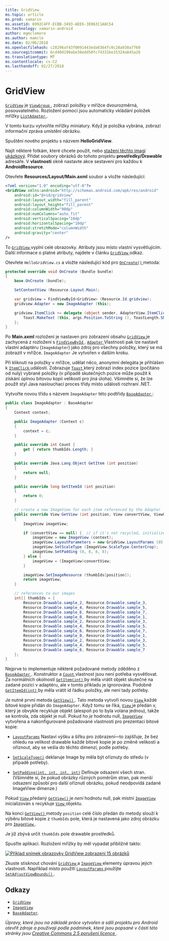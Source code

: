 ```yaml
---
title: GridView
ms.topic: article
ms.prod: xamarin
ms.assetid: 6992C4FF-ECBB-3493-AEE6-3E063C1A8C54
ms.technology: xamarin-android
author: mgmclemore
ms.author: mamcle
ms.date: 02/06/2018
ms.openlocfilehash: c28296af43f0091443eda0364fc0c28a938a7760
ms.sourcegitcommit: 6cd40d190abe38edd50fc74331be15324a845a28
ms.translationtype: MT
ms.contentlocale: cs-CZ
ms.lasthandoff: 02/27/2018
---
```

# <a name="gridview"></a>GridView

[`GridView`](https://developer.xamarin.com/api/type/Android.Widget.GridView/) je [ `ViewGroup` ](https://developer.xamarin.com/api/type/Android.Views.ViewGroup/) , zobrazí položky v mřížce dvourozměrná, posouvatelného. Rozložení pomocí jsou automaticky vkládání položek mřížky [ `ListAdapter` ](https://developer.xamarin.com/api/property/Android.App.ListActivity.ListAdapter/).

V tomto kurzu vytvoříte mřížky miniatury. Když je položka vybrána, zobrazí informační zpráva umístění obrázku.

Spuštění nového projektu s názvem **HelloGridView**.

Najít některé fotkám, které chcete použít, nebo [stažení těchto imagí ukázkový](http://developer.android.com/shareables/sample_images.zip). Přidat soubory obrázků do tohoto projektu **prostředky/Drawable** adresáře. V **vlastnosti** okně nastavte akce sestavení pro každou k **AndroidResource**.

Otevřete **Resources/Layout/Main.axml** soubor a vložte následující:

```xml
<?xml version="1.0" encoding="utf-8"?>
<GridView xmlns:android="http://schemas.android.com/apk/res/android"
    android:id="@+id/gridview"
    android:layout_width="fill_parent"
    android:layout_height="fill_parent"
    android:columnWidth="90dp"
    android:numColumns="auto_fit"
    android:verticalSpacing="10dp"
    android:horizontalSpacing="10dp"
    android:stretchMode="columnWidth"
    android:gravity="center"
/>
```

To [ `GridView` ](https://developer.xamarin.com/api/type/Android.Widget.GridView/) vyplní celé obrazovky. Atributy jsou místo vlastní vysvětlujícím. Další informace o platné atributy, najdete v článku [ `GridView` ](https://developer.xamarin.com/api/type/Android.Widget.GridView/) odkaz.

Otevřete `HelloGridView.cs` a vložte následující kód pro [ `OnCreate()` ](https://developer.xamarin.com/api/member/Android.App.Activity.OnCreate/p/Android.OS.Bundle/) metoda:

```csharp
protected override void OnCreate (Bundle bundle)
{
    base.OnCreate (bundle);

    SetContentView (Resource.Layout.Main);

    var gridview = FindViewById<GridView> (Resource.Id.gridview);
    gridview.Adapter = new ImageAdapter (this);

    gridview.ItemClick += delegate (object sender, AdapterView.ItemClickEventArgs args) {
        Toast.MakeText (this, args.Position.ToString (), ToastLength.Short).Show ();
    };
}
```

Po **Main.axml** rozložení je nastaven pro zobrazení obsahu [ `GridView` ](https://developer.xamarin.com/api/type/Android.Widget.GridView/) je zachycená z rozložení s [ `FindViewById` ](https://developer.xamarin.com/api/member/Android.App.Activity.FindViewById/). [ `Adapter` ](https://developer.xamarin.com/api/property/Android.Widget.AdapterView.RawAdapter/) Vlastnosti pak lze nastavit vlastní adaptéru (`ImageAdapter`) jako zdroj pro všechny položky, který se má zobrazit v mřížce. `ImageAdapter` Je vytvořen v dalším kroku.

Při kliknutí na položky v mřížce, udělat něco, anonymní delegáta je přihlášen k [ `ItemClick` ](https://developer.xamarin.com/api/event/Android.Widget.AdapterView.ItemClick/) událostí.
Zobrazuje [ `Toast` ](https://developer.xamarin.com/api/type/Android.Widget.Toast/) který zobrazí index pozice (počítáno od nuly) vybrané položky (v případě skutečných pozice může použít k získání úplnou bitovou kopii velikostí pro jiná úloha). Všimněte si, že lze použít styl Java naslouchací proces třídy místo události rozhraní .NET.

Vytvořte novou třídu s názvem `ImageAdapter` této podtřídy [ `BaseAdapter` ](https://developer.xamarin.com/api/type/Android.Widget.BaseAdapter/):

```csharp
public class ImageAdapter : BaseAdapter
{
    Context context;

    public ImageAdapter (Context c)
    {
        context = c;
    }

    public override int Count {
        get { return thumbIds.Length; }
    }

    public override Java.Lang.Object GetItem (int position)
    {
        return null;
    }

    public override long GetItemId (int position)
    {
        return 0;
    }

    // create a new ImageView for each item referenced by the Adapter
    public override View GetView (int position, View convertView, ViewGroup parent)
    {
        ImageView imageView;

        if (convertView == null) {  // if it's not recycled, initialize some attributes
            imageView = new ImageView (context);
            imageView.LayoutParameters = new GridView.LayoutParams (85, 85);
            imageView.SetScaleType (ImageView.ScaleType.CenterCrop);
            imageView.SetPadding (8, 8, 8, 8);
        } else {
            imageView = (ImageView)convertView;
        }

        imageView.SetImageResource (thumbIds[position]);
        return imageView;
    }

    // references to our images
    int[] thumbIds = {
        Resource.Drawable.sample_2, Resource.Drawable.sample_3,
        Resource.Drawable.sample_4, Resource.Drawable.sample_5,
        Resource.Drawable.sample_6, Resource.Drawable.sample_7,
        Resource.Drawable.sample_0, Resource.Drawable.sample_1,
        Resource.Drawable.sample_2, Resource.Drawable.sample_3,
        Resource.Drawable.sample_4, Resource.Drawable.sample_5,
        Resource.Drawable.sample_6, Resource.Drawable.sample_7,
        Resource.Drawable.sample_0, Resource.Drawable.sample_1,
        Resource.Drawable.sample_2, Resource.Drawable.sample_3,
        Resource.Drawable.sample_4, Resource.Drawable.sample_5,
        Resource.Drawable.sample_6, Resource.Drawable.sample_7
    };
}
```

Nejprve to implementuje některé požadované metody zděděno z [ `BaseAdapter` ](https://developer.xamarin.com/api/type/Android.Widget.BaseAdapter/). Konstruktor a [ `Count` ](https://developer.xamarin.com/api/property/Android.Widget.BaseAdapter.Count/) vlastnost jsou není potřeba vysvětlovat. Za normálních okolností [ `GetItem(int)` ](https://developer.xamarin.com/api/member/Android.Widget.BaseAdapter.GetItem/) by měla vrátit objekt skutečné na zadané pozici v adaptéru, ale v tomto příkladu je ignorována. Podobně [ `GetItemId(int)` ](https://developer.xamarin.com/api/member/Android.Widget.BaseAdapter.GetItemId/) by měla vrátit id řádku položky, ale není tady potřeby.

Je nutné první metoda [ `GetView()` ](https://developer.xamarin.com/api/member/Android.Widget.BaseAdapter.GetView/).
Tato metoda vytvoří novou [ `View` ](https://developer.xamarin.com/api/type/Android.Views.View/) každé bitové kopie přidán do `ImageAdapter`. Když tomu se říká, [ `View` ](https://developer.xamarin.com/api/type/Android.Views.View/) je předán v, který je obvykle recykluje objekt (alespoň po to byla volána jednou), takže se kontrola, zda objekt je null. Pokud ho *je* hodnotu null, [ `ImageView` ](https://developer.xamarin.com/api/type/Android.Widget.ImageView/) vytvořena a nakonfigurované požadované vlastnosti pro prezentaci bitové kopie:

- [`LayoutParams`](https://developer.xamarin.com/api/property/Android.Views.View.LayoutParameters/) Nastaví výšku a šířku pro zobrazení&mdash;to zajišťuje, že bez ohledu na velikost drawable každé bitové kopie je po změně velikosti a oříznout, aby se vešla do těchto dimenzí, podle potřeby.

- [`SetScaleType()`](https://developer.xamarin.com/api/member/Android.Widget.ImageView.SetScaleType/) deklaruje Image by měla být oříznuty do středu (v případě potřeby).

- [`SetPadding(int, int, int, int)`](https://developer.xamarin.com/api/member/Android.Views.View.SetPadding/) Definuje odsazení všech stran. (Všimněte si, že pokud obrázky různých poměrům stran, pak menší odsazení způsobí pro další oříznutí obrázku, pokud neodpovídá zadané ImageView dimenze.)

Pokud [ `View` ](https://developer.xamarin.com/api/type/Android.Views.View/) předaný [ `GetView()` ](https://developer.xamarin.com/api/member/Android.Widget.BaseAdapter.GetView/) je *není* hodnotu null, pak místní [ `ImageView` ](https://developer.xamarin.com/api/type/Android.Widget.ImageView/) inicializován s recykluje [ `View` ](https://developer.xamarin.com/api/type/Android.Views.View/) objektu.

Na konci [ `GetView()` ](https://developer.xamarin.com/api/member/Android.Widget.BaseAdapter.GetView/) metody `position` celé číslo předán do metody slouží k výběru bitové kopie z `thumbIds` pole, která je nastavená jako zdroj obrázku pro [ `ImageView` ](https://developer.xamarin.com/api/type/Android.Widget.ImageView/).

Je již zbývá určit `thumbIds` pole drawable prostředků.

Spusťte aplikaci. Rozložení mřížky by měl vypadat přibližně takto:

[![Příklad snímek obrazovky GridView zobrazení 15 obrázků](grid-view-images/helloviews4.png)](grid-view-images/helloviews4.png)

Zkuste stisknout chování [ `GridView` ](https://developer.xamarin.com/api/type/Android.Widget.GridView/) a [ `ImageView` ](https://developer.xamarin.com/api/type/Android.Widget.ImageView/) elementy úpravou jejich vlastnosti. Například místo použití [ `LayoutParams` ](https://developer.xamarin.com/api/property/Android.Views.View.LayoutParameters/) použijte [ `SetAdjustViewBounds()` ](https://developer.xamarin.com/api/member/Android.Widget.ImageView.SetAdjustViewBounds/).

<a name="References" />

## <a name="references"></a>Odkazy

-   [`GridView`](https://developer.xamarin.com/api/type/Android.Widget.GridView/) 
-   [`ImageView`](https://developer.xamarin.com/api/type/Android.Widget.ImageView/)
-   [`BaseAdapter`](https://developer.xamarin.com/api/type/Android.Widget.BaseAdapter/).

*Úpravy, které jsou na základě práce vytvořen a sdílí projektu pro Android otevřít zdroje a používají podle podmínek, které jsou popsané v části této stránky jsou*
[*Creative Commons 2.5 porušení licence* ](http://creativecommons.org/licenses/by/2.5/).
